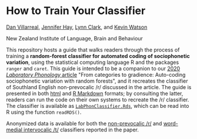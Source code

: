 # How to Train Your Classifier

[Dan Villarreal](https://github.com/djvill), [Jennifer Hay](https://github.com/jenniferhay), [Lynn Clark](https://www.canterbury.ac.nz/arts/contact-us/people/lynn-clark.html), and [Kevin Watson](https://github.com/watsonkd)

New Zealand Institute of Language, Brain and Behaviour

This repository hosts a guide that walks readers through the process of training a **random-forest classifier for automated coding of sociophonetic variation**, using the statistical computing language R and the packages `ranger` and `caret`.
This guide is intended to be a companion to our [2020 _Laboratory Phonology_ article](https://www.journal-labphon.org/articles/10.5334/labphon.216/) "From categories to gradience: Auto-coding sociophonetic variation with random forests", and it recreates the classifier of Southland English non-prevocalic /r/ discussed in the article.
The guide is presented in both [html](https://nzilbb.github.io/How-to-Train-Your-Classifier/How_to_Train_Your_Classifier.html) and [R Markdown](How_to_Train_Your_Classifier.Rmd) formats;
by consulting the latter, readers can run the code on their own systems to recreate the /r/ classifier.
The classifier is available as [`LabPhonClassifier.Rds`](LabPhonClassifier.Rds), which can be read into R using the function `readRDS()`.

Anonymized data is available for both the [non-prevocalic /r/](Data/RClassifierData_03July2019.Rds) and [word-medial intervocalic /t/](Data/TClassifierData_14Nov2019.Rds) classifiers reported in the paper.